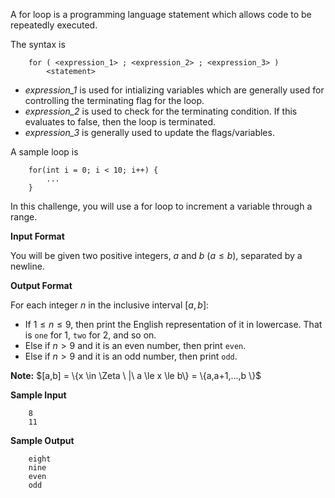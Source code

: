 A for loop is a programming language statement which allows code to be repeatedly executed.

The syntax is
```
    for ( <expression_1> ; <expression_2> ; <expression_3> )
        <statement>
```

- *expression_1* is used for intializing variables which are generally used for controlling the terminating flag for the loop.
- *expression_2* is used to check for the terminating condition. If this evaluates to false, then the loop is terminated.
- *expression_3* is generally used to update the flags/variables.

A sample loop is
```
    for(int i = 0; i < 10; i++) {
        ...
    }
```

In this challenge, you will use a for loop to increment a variable through a range.

**Input Format**

You will be given two positive integers, $a$ and $b$ $(a \le b)$, separated by a newline.

**Output Format**

For each integer $n$ in the inclusive interval $[a,b]$:

- If $1 \le n \le 9$, then print the English representation of it in lowercase. That is `one` for $1$, `two` for $2$, and so on.
- Else if $n > 9$ and it is an even number, then print `even`.
- Else if $n > 9$ and it is an odd number, then print `odd`.

**Note:** $[a,b] = \{x \in \Zeta \ |\ a \le x \le b\} = \{a,a+1,...,b \}$ 

**Sample Input**

```
    8
    11
```
**Sample Output**

```
    eight
    nine
    even
    odd
```